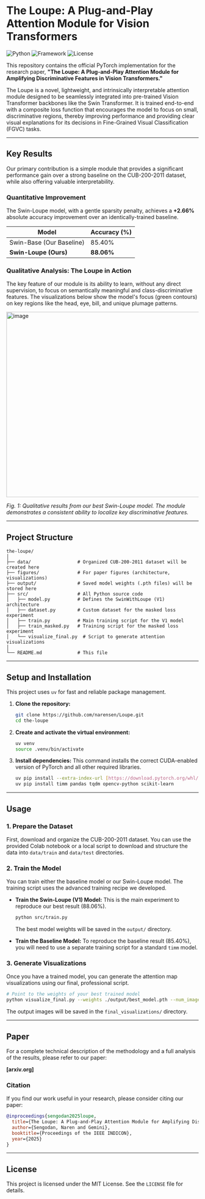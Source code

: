 # The Loupe: A Plug-and-Play Attention Module for Vision Transformers

![Python](https://img.shields.io/badge/Python-3.11-blue.svg)
![Framework](https://img.shields.io/badge/Framework-PyTorch-orange.svg)
![License](https://img.shields.io/badge/License-MIT-green.svg)

This repository contains the official PyTorch implementation for the research paper, **"The Loupe: A Plug-and-Play Attention Module for Amplifying Discriminative Features in Vision Transformers."**

The Loupe is a novel, lightweight, and intrinsically interpretable attention module designed to be seamlessly integrated into pre-trained Vision Transformer backbones like the Swin Transformer. It is trained end-to-end with a composite loss function that encourages the model to focus on small, discriminative regions, thereby improving performance and providing clear visual explanations for its decisions in Fine-Grained Visual Classification (FGVC) tasks.

---

## Key Results

Our primary contribution is a simple module that provides a significant performance gain over a strong baseline on the CUB-200-2011 dataset, while also offering valuable interpretability.

### Quantitative Improvement

The Swin-Loupe model, with a gentle sparsity penalty, achieves a **+2.66%** absolute accuracy improvement over an identically-trained baseline.

| Model                  | Accuracy (%) |
| ---------------------- | ------------ |
| Swin-Base (Our Baseline) | 85.40%       |
| **Swin-Loupe (Ours)** | **88.06%** |

### Qualitative Analysis: The Loupe in Action

The key feature of our module is its ability to learn, without any direct supervision, to focus on semantically meaningful and class-discriminative features. The visualizations below show the model's focus (green contours) on key regions like the head, eye, bill, and unique plumage patterns.

<img width="600" height="486" alt="image" src="https://github.com/user-attachments/assets/df5bffef-f3fd-476e-b8af-b1eae645ec70" />


*Fig. 1: Qualitative results from our best Swin-Loupe model. The module demonstrates a consistent ability to localize key discriminative features.*

---

## Project Structure

```
the-loupe/
│
├── data/                 # Organized CUB-200-2011 dataset will be created here
├── figures/              # For paper figures (architecture, visualizations)
├── output/               # Saved model weights (.pth files) will be stored here
├── src/                  # All Python source code
│   ├── model.py          # Defines the SwinWithLoupe (V1) architecture
│   ├── dataset.py        # Custom dataset for the masked loss experiment
│   ├── train.py          # Main training script for the V1 model
│   ├── train_masked.py   # Training script for the masked loss experiment
│   └── visualize_final.py  # Script to generate attention visualizations
│
└── README.md             # This file
```

---

## Setup and Installation

This project uses `uv` for fast and reliable package management.

1.  **Clone the repository:**
    ```bash
    git clone https://github.com/narensen/Loupe.git
    cd the-loupe
    ```

2.  **Create and activate the virtual environment:**
    ```bash
    uv venv
    source .venv/bin/activate
    ```

3.  **Install dependencies:**
    This command installs the correct CUDA-enabled version of PyTorch and all other required libraries.
    ```bash
    uv pip install --extra-index-url [https://download.pytorch.org/whl/cu121](https://download.pytorch.org/whl/cu121) torch torchvision
    uv pip install timm pandas tqdm opencv-python scikit-learn
    ```

---

## Usage

### 1. Prepare the Dataset

First, download and organize the CUB-200-2011 dataset. You can use the provided Colab notebook or a local script to download and structure the data into `data/train` and `data/test` directories.

### 2. Train the Model

You can train either the baseline model or our Swin-Loupe model. The training script uses the advanced training recipe we developed.

* **Train the Swin-Loupe (V1) Model:**
    This is the main experiment to reproduce our best result (88.06%).
    ```bash
    python src/train.py
    ```
    The best model weights will be saved in the `output/` directory.

* **Train the Baseline Model:**
    To reproduce the baseline result (85.40%), you will need to use a separate training script for a standard `timm` model.

### 3. Generate Visualizations

Once you have a trained model, you can generate the attention map visualizations using our final, professional script.

```bash
# Point to the weights of your best trained model
python visualize_final.py --weights ./output/best_model.pth --num_images 10
```

The output images will be saved in the `final_visualizations/` directory.

---

## Paper

For a complete technical description of the methodology and a full analysis of the results, please refer to our paper:

**[arxiv.org]**

### Citation

If you find our work useful in your research, please consider citing our paper:

```bibtex
@inproceedings{sengodan2025loupe,
  title={The Loupe: A Plug-and-Play Attention Module for Amplifying Discriminative Features in Vision Transformers},
  author={Sengodan, Naren and Gemini},
  booktitle={Proceedings of the IEEE INDICON},
  year={2025}
}
```

---

## License

This project is licensed under the MIT License. See the `LICENSE` file for details.
